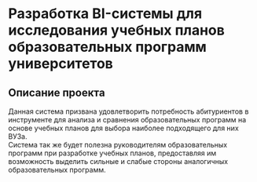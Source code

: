 # Разработка BI-системы для исследования учебных планов образовательных программ университетов
## Описание проекта
Данная система призвана удовлетворить потребность абитуриентов в инструменте для анализа и сравнения образовательных программ на основе учебных планов для выбора наиболее подходящего для них ВУЗа. <br>
Система так же будет полезна руководителям образовательных программ при разработке учебных планов, предоставляя им возможность выделить сильные и слабые стороны аналогичных образовательных программ.

